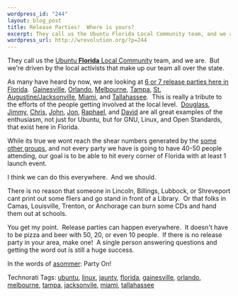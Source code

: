 ```yaml
--- 
wordpress_id: "244"
layout: blog_post
title: Release Parties!  Where is yours?
excerpt: They call us the Ubuntu Florida Local Community team, and we are.  But we're driven by the local activists that make up our team all over the state.
wordpress_url: http://wrevolution.org/?p=244
---
```

They call us the <a href="http://ubuntu-fl.org">Ubuntu <strong>Florida</strong> Local Community</a> team, and we are.  But we're driven by the local activists that make up our team all over the state.

As many have heard by now, we are looking at <a href="http://www.ubuntu-fl.org/index.php/news/1-ubuntu/138-jaunty-release-parties.html">6 or 7 release parties here in Florida</a>.  <a href="https://wiki.ubuntu.com/FloridaTeam/Projects/JauntyReleaseParties#Gainesville">Gainesville</a>, <a href="https://wiki.ubuntu.com/FloridaTeam/Projects/JauntyReleaseParties#Orlando">Orlando</a>, <a href="https://wiki.ubuntu.com/FloridaTeam/Projects/JauntyReleaseParties#Melbourne/Rockledge">Melbourne</a>, <a href="https://wiki.ubuntu.com/FloridaTeam/Projects/JauntyReleaseParties#Tampa">Tampa</a>, <a href="https://wiki.ubuntu.com/FloridaTeam/Projects/JauntyReleaseParties#Jacksonville">St. Augustine/Jacksonville</a>, <a href="https://wiki.ubuntu.com/FloridaTeam/Projects/JauntyReleaseParties#Miami">Miami</a>, and <a href="https://wiki.ubuntu.com/FloridaTeam/Projects/JauntyReleaseParties#Tallahassee">Tallahassee</a>.  This is really a tribute to the efforts of the people getting involved at the local level.  <a href="https://launchpad.net/%7Ecrashsystems">Douglass</a>, <a href="https://launchpad.net/%7Epak33m">Jimmy</a>, <a href="https://launchpad.net/%7Eitnet7">Chris</a>, <a href="https://launchpad.net/%7Ejpugh">John</a>, <a href="https://launchpad.net/%7Eneotaoisttechnopagan">Jon</a>, <a href="https://edge.launchpad.net/%7Eraphsabb">Raphael</a>, and <a href="https://launchpad.net/%7Emaxolasersquad">David</a> are all great examples of the enthusiasm, not just for Ubuntu, but for GNU, Linux, and Open Standards, that exist here in Florida.

While its true we wont reach the shear numbers generated by the <a href="http://fridge.ubuntu.com/node/1759">some other groups</a>, and not every party we have is going to have 40-50 people attending, our goal is to be able to hit every corner of Florida with at least 1 launch event.

I think we can do this everywhere.  And we should.

There is no reason that someone in Lincoln, Billings, Lubbock, or Shreveport cant print out some fliers and go stand in front of a Library.  Or that folks in Camas, Louisville, Trenton, or Anchorage can burn some CDs and hand them out at schools.

You get my point.  Release parties can happen everywhere.  It doesn't have to be pizza and beer with 50, 20, or even 10 people.  If there is no release party in your area, make one!  A single person answering questions and getting the word out is still a huge success.

In the words of <a href="https://launchpad.net/%7Easommer">asommer</a>: Party On!

Technorati Tags: <a class="performancingtags" rel="tag" href="http://technorati.com/tag/ubuntu">ubuntu</a>, <a class="performancingtags" rel="tag" href="http://technorati.com/tag/linux">linux</a>, <a class="performancingtags" rel="tag" href="http://technorati.com/tag/jaunty">jaunty</a>, <a class="performancingtags" rel="tag" href="http://technorati.com/tag/florida">florida</a>, <a class="performancingtags" rel="tag" href="http://technorati.com/tag/gainesville">gainesville</a>, <a class="performancingtags" rel="tag" href="http://technorati.com/tag/orlando">orlando</a>, <a class="performancingtags" rel="tag" href="http://technorati.com/tag/melbourne">melbourne</a>, <a class="performancingtags" rel="tag" href="http://technorati.com/tag/tampa">tampa</a>, <a class="performancingtags" rel="tag" href="http://technorati.com/tag/jacksonvile">jacksonvile</a>, <a class="performancingtags" rel="tag" href="http://technorati.com/tag/miami">miami</a>, <a class="performancingtags" rel="tag" href="http://technorati.com/tag/tallahassee">tallahassee</a>
<div class="zemanta-pixie"><img class="zemanta-pixie-img" src="http://img.zemanta.com/pixy.gif?x-id=5377d3dd-b426-8e2b-a653-14dcb3f07c86" alt="" /></div>
